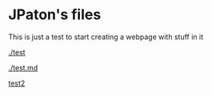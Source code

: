 # JPaton's files

This is just a test to start creating a webpage with stuff in it

[./test](./test.html)

[./test.md](./test.md)

[test2](https://JWJPaton.github.io/test)
